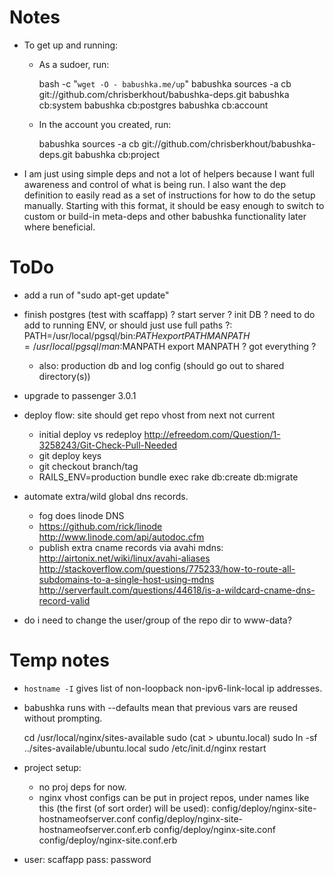 # Notes

- To get up and running:
  - As a sudoer, run:
  
      bash -c "`wget -O - babushka.me/up`"
      babushka sources -a cb git://github.com/chrisberkhout/babushka-deps.git
      babushka cb:system
      babushka cb:postgres
      babushka cb:account
      
  - In the account you created, run:
  
      babushka sources -a cb git://github.com/chrisberkhout/babushka-deps.git
      babushka cb:project

- I am just using simple deps and not a lot of helpers because I want full awareness and control of what is being run. I also want the dep definition to easily read as a set of instructions for how to do the setup manually. Starting with this format, it should be easy enough to switch to custom or build-in meta-deps and other babushka functionality later where beneficial.

# ToDo

- add a run of "sudo apt-get update"

- finish postgres (test with scaffapp)
  ? start server
  ? init DB
  ? need to do add to running ENV, or should just use full paths ?:
    PATH=/usr/local/pgsql/bin:$PATH
    export PATH
    MANPATH=/usr/local/pgsql/man:$MANPATH
    export MANPATH
  ? got everything ?
  
  - also: production db and log config (should go out to shared directory(s))



- upgrade to passenger 3.0.1

- deploy flow: site should get repo vhost from next not current
  - initial deploy vs redeploy
    http://efreedom.com/Question/1-3258243/Git-Check-Pull-Needed
  - git deploy keys
  - git checkout branch/tag
  - RAILS_ENV=production bundle exec rake db:create db:migrate

- automate extra/wild global dns records.
  - fog does linode DNS
  - https://github.com/rick/linode
    http://www.linode.com/api/autodoc.cfm
  - publish extra cname records via avahi mdns:
    http://airtonix.net/wiki/linux/avahi-aliases
    http://stackoverflow.com/questions/775233/how-to-route-all-subdomains-to-a-single-host-using-mdns
    http://serverfault.com/questions/44618/is-a-wildcard-cname-dns-record-valid
        
- do i need to change the user/group of the repo dir to www-data?


# Temp notes

- `hostname -I` gives list of non-loopback non-ipv6-link-local ip addresses.
- babushka runs with --defaults mean that previous vars are reused without prompting.

    cd /usr/local/nginx/sites-available
    sudo (cat > ubuntu.local)
    sudo ln -sf ../sites-available/ubuntu.local
    sudo /etc/init.d/nginx restart

- project setup:
  - no proj deps for now.
  - nginx vhost configs can be put in project repos, under names like this (the first (of sort order) will be used):
      config/deploy/nginx-site-hostnameofserver.conf
      config/deploy/nginx-site-hostnameofserver.conf.erb
      config/deploy/nginx-site.conf
      config/deploy/nginx-site.conf.erb

- user: scaffapp
  pass: password

